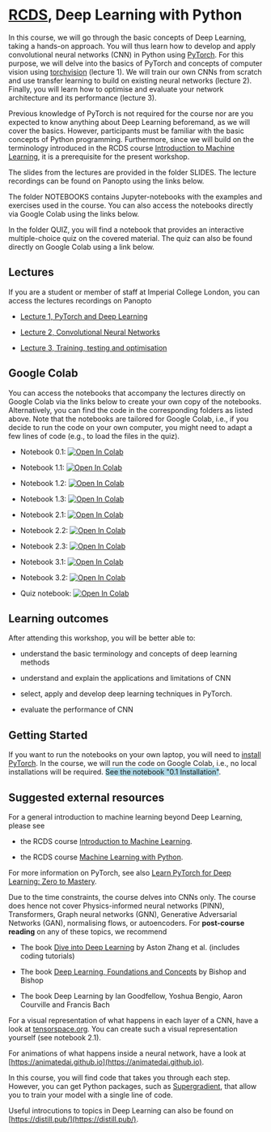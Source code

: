 # [RCDS](https://www.imperial.ac.uk/students/academic-support/graduate-school/professional-development/doctoral-students/research-computing-data-science/courses/), Deep Learning with Python

In this course, we will go through the basic concepts of Deep Learning, taking a hands-on approach. You will thus learn how to develop and apply convolutional neural networks (CNN) in Python using [PyTorch](https://pytorch.org/). For this purpose, we will delve into the basics of PyTorch and concepts of computer vision using [torchvision](https://pytorch.org/vision/stable/index.html) (lecture 1). We will train our own CNNs from scratch and use transfer learning to build on existing neural networks (lecture 2). Finally, you will learn how to optimise and evaluate your network architecture and its performance (lecture 3). 

Previous knowledge of PyTorch is not required for the course nor are you expected to know anything about Deep Learning beforemand, as we will cover the basics. However, participants must be familiar with the basic concepts of Python programming. Furthermore, since we will build on the terminology introduced in the RCDS course [Introduction to Machine Learning](https://github.com/ImperialCollegeLondon/RCDS-intro-to-machine-learning), it is a prerequisite for the present workshop.

The slides from the lectures are provided in the folder SLIDES. The lecture recordings can be found on Panopto using the links below.

The folder NOTEBOOKS contains Jupyter-notebooks with the examples and exercises used in the course. You can also access the notebooks directly via Google Colab using the links below.

In the folder QUIZ, you will find a notebook that provides an interactive multiple-choice quiz on the covered material. The quiz can also be found directly on Google Colab using a link below.

## Lectures

If you are a student or member of staff at Imperial College London, you can access the lectures recordings on Panopto

- [Lecture 1, PyTorch and Deep Learning](https://imperial.cloud.panopto.eu/Panopto/Pages/Viewer.aspx?id=a7692ac6-e98c-4d79-ac18-b14d00a8ca1b)

- [Lecture 2, Convolutional Neural Networks](https://imperial.cloud.panopto.eu/Panopto/Pages/Viewer.aspx?id=6397640e-1cb7-4e77-8b38-b14d00ab3766)

- [Lecture 3, Training, testing and optimisation](https://imperial.cloud.panopto.eu/Panopto/Pages/Viewer.aspx?id=180f480f-baf9-45db-b321-b14d00c20c6c)

## Google Colab

You can access the notebooks that accompany the lectures directly on Google Colab via the links below to create your own copy of the notebooks. Alternatively, you can find the code in the corresponding folders as listed above. Note that the notebooks are tailored for Google Colab, i.e., if you decide to run the code on your own computer, you might need to adapt a few lines of code (e.g., to load the files in the quiz).

- Notebook 0.1: <a href="https://colab.research.google.com/drive/1Cu213KYxYPqALhrZ5reDtWtr4bbwMDoP?usp=sharing">
  <img src="https://colab.research.google.com/assets/colab-badge.svg" alt="Open In Colab"/>
</a>

- Notebook 1.1: <a href="https://colab.research.google.com/drive/1GgEcCmukBWUbGatYA1kyU_bo4UmxZVLI?usp=sharing">
  <img src="https://colab.research.google.com/assets/colab-badge.svg" alt="Open In Colab"/>
</a>

- Notebook 1.2: <a href="https://colab.research.google.com/drive/1JvNk2XSm5NY0F9kbtBQxA04n90hJA5mN?usp=sharing">
  <img src="https://colab.research.google.com/assets/colab-badge.svg" alt="Open In Colab"/>
</a>

- Notebook 1.3: <a href="https://colab.research.google.com/drive/12gRIGNnjbCA-1Hkt97fjB7NU9CnvYt8V?usp=sharing">
  <img src="https://colab.research.google.com/assets/colab-badge.svg" alt="Open In Colab"/>
</a>

- Notebook 2.1: <a href="https://colab.research.google.com/drive/1ddF3Rkcag9ywO2XovA7ONNHDKRgid5bv?usp=sharing">
  <img src="https://colab.research.google.com/assets/colab-badge.svg" alt="Open In Colab"/>
</a>

- Notebook 2.2: <a href="https://colab.research.google.com/drive/1jd3HeWWEb78zTFBIQYPRjTECjkfJC1yV?usp=sharing">
  <img src="https://colab.research.google.com/assets/colab-badge.svg" alt="Open In Colab"/>
</a>

- Notebook 2.3: <a href="https://colab.research.google.com/drive/1t1a_yLCAcqtIl9uIqkE01A8VwWKgbjSc?usp=sharing">
  <img src="https://colab.research.google.com/assets/colab-badge.svg" alt="Open In Colab"/>
</a>

- Notebook 3.1: <a href="https://colab.research.google.com/drive/1TzlwecBPvyCVqTBf4z9fpgo5afJIi0_4?usp=sharing">
  <img src="https://colab.research.google.com/assets/colab-badge.svg" alt="Open In Colab"/>
</a>

- Notebook 3.2: <a href="https://colab.research.google.com/drive/1sdjecxIHi-7x-KxIydD0TR9gqOdmGmDe?usp=sharing">
  <img src="https://colab.research.google.com/assets/colab-badge.svg" alt="Open In Colab"/>
</a>

- Quiz notebook: <a href="https://colab.research.google.com/drive/1qXrvMNi6Z9rkZ6RHllbOwmfQ_4knzGFX?usp=sharing">
  <img src="https://colab.research.google.com/assets/colab-badge.svg" alt="Open In Colab"/>
</a>

## Learning outcomes

After attending this workshop, you will be better able to:

- understand the basic terminology and concepts of deep learning methods 

- understand and explain the applications and limitations of CNN 

- select, apply and develop deep learning techniques in PyTorch.  

- evaluate the performance of CNN 

## Getting Started

If you want to run the notebooks on your own laptop, you will need to [install PyTorch](https://pytorch.org/). In the course, we will run the code on Google Colab, i.e., no local installations will be required. <span style="background-color:lightblue;">See the notebook "0.1 Installation"</span>.

## Suggested external resources

For a general introduction to machine learning beyond Deep Learning, please see 

- the RCDS course [Introduction to Machine Learning](https://github.com/ImperialCollegeLondon/RCDS-intro-to-machine-learning).

- the RCDS course [Machine Learning with Python](https://github.com/ImperialCollegeLondon/RCDS-machine-learning-with-python).

For more information on PyTorch, see also [Learn PyTorch for Deep Learning: Zero to Mastery](https://www.learnpytorch.io/).

Due to the time constraints, the course delves into CNNs only. The course does hence not cover Physics-informed neural networks (PINN), Transformers, Graph neural networks (GNN), Generative Adversarial Networks (GAN), normalising flows, or autoencoders. For **post-course reading** on any of these topics, we recommend

- The book [Dive into Deep Learning](https://d2l.ai/index.html) by Aston Zhang et al. (includes coding tutorials)

- The book [Deep Learning, Foundations and Concepts](https://link.springer.com/book/10.1007/978-3-031-45468-4) by Bishop and Bishop

- The book Deep Learning by Ian Goodfellow, Yoshua Bengio, Aaron Courville and Francis Bach

For a visual representation of what happens in each layer of a CNN, have a look at [tensorspace.org](tensorspace.org). You can create such a visual representation yourself (see notebook 2.1).

For animations of what happens inside a neural network, have a look at [https://animatedai.github.io](https://animatedai.github.io).

In this course, you will find code that takes you through each step. However, you can get Python packages, such as [Supergradient](https://pypi.org/project/super-gradients/2.5.0/), that allow you to train your model with a single line of code.

Useful introcutions to topics in Deep Learning can also be found on [https://distill.pub/](https://distill.pub/).

